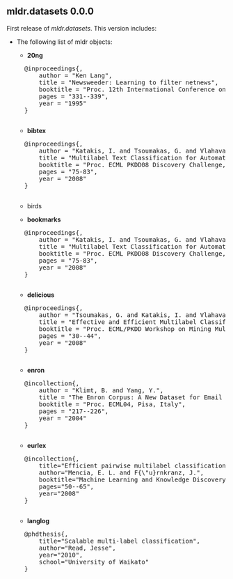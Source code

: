 ## mldr.datasets 0.0.0

First release of *mldr.datasets*. This version includes:

* The following list of mldr objects:
    * **20ng** 
    <pre>
    @inproceedings{,
        author = "Ken Lang",
        title = "Newsweeder: Learning to filter netnews",
        booktitle = "Proc. 12th International Conference on Machine Learning",
        pages = "331--339",
        year = "1995"
    }
    </pre>

    * **bibtex**
    <pre>
    @inproceedings{,
        author = "Katakis, I. and Tsoumakas, G. and Vlahavas, I.",
        title = "Multilabel Text Classification for Automated Tag Suggestion",
        booktitle = "Proc. ECML PKDD08 Discovery Challenge, Antwerp, Belgium",
        pages = "75-83",
        year = "2008"
    }
    </pre>
    
    * birds

    * **bookmarks**
    <pre>
    @inproceedings{,
        author = "Katakis, I. and Tsoumakas, G. and Vlahavas, I.",
        title = "Multilabel Text Classification for Automated Tag Suggestion",
        booktitle = "Proc. ECML PKDD08 Discovery Challenge, Antwerp, Belgium",
        pages = "75-83",
        year = "2008"
    }
    </pre>

    * **delicious**
    <pre>
    @inproceedings{,
        author = "Tsoumakas, G. and Katakis, I. and Vlahavas, I.",
        title = "Effective and Efficient Multilabel Classification in Domains with Large Number of Labels",
        booktitle = "Proc. ECML/PKDD Workshop on Mining Multidimensional Data, Antwerp, Belgium, MMD08",
        pages = "30--44",
        year = "2008"
    }
    </pre>

    * **enron**
    <pre>
    @incollection{,
        author = "Klimt, B. and Yang, Y.",
        title = "The Enron Corpus: A New Dataset for Email Classification Research",
        booktitle = "Proc. ECML04, Pisa, Italy",
        pages = "217--226",
        year = "2004"
    }
    </pre>
    
    * **eurlex**
    <pre>
    @incollection{,
        title="Efficient pairwise multilabel classification for large-scale problems in the legal domain",
        author="Mencia, E. L. and F{\"u}rnkranz, J.",
        booktitle="Machine Learning and Knowledge Discovery in Databases",
        pages="50--65",
        year="2008"
    }    
    </pre>

    * **langlog**
    <pre>
    @phdthesis{,
        title="Scalable multi-label classification",
        author="Read, Jesse",
        year="2010",
        school="University of Waikato"
    }
    </pre>
    
